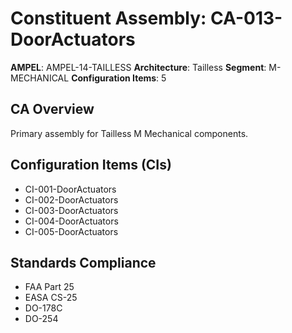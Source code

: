 # Constituent Assembly: CA-013-DoorActuators

**AMPEL**: AMPEL-14-TAILLESS
**Architecture**: Tailless
**Segment**: M-MECHANICAL
**Configuration Items**: 5

## CA Overview
Primary assembly for Tailless M Mechanical components.

## Configuration Items (CIs)
- CI-001-DoorActuators
- CI-002-DoorActuators
- CI-003-DoorActuators
- CI-004-DoorActuators
- CI-005-DoorActuators

## Standards Compliance
- FAA Part 25
- EASA CS-25
- DO-178C
- DO-254

